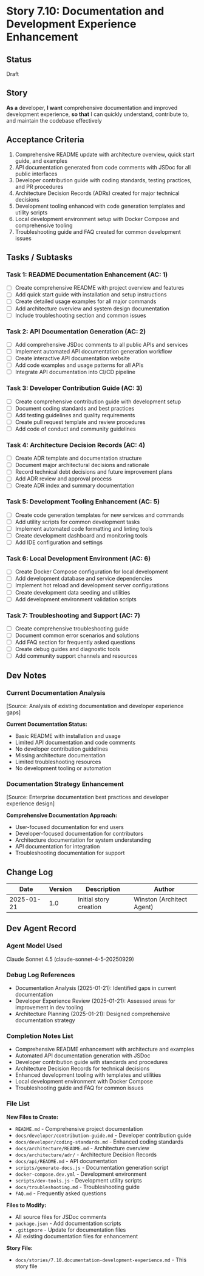 # Story 7.10: Documentation and Development Experience Enhancement

## Status
Draft

## Story
**As a** developer,
**I want** comprehensive documentation and improved development experience,
**so that** I can quickly understand, contribute to, and maintain the codebase effectively

## Acceptance Criteria
1. Comprehensive README update with architecture overview, quick start guide, and examples
2. API documentation generated from code comments with JSDoc for all public interfaces
3. Developer contribution guide with coding standards, testing practices, and PR procedures
4. Architecture Decision Records (ADRs) created for major technical decisions
5. Development tooling enhanced with code generation templates and utility scripts
6. Local development environment setup with Docker Compose and comprehensive tooling
7. Troubleshooting guide and FAQ created for common development issues

## Tasks / Subtasks

### Task 1: README Documentation Enhancement (AC: 1)
- [ ] Create comprehensive README with project overview and features
- [ ] Add quick start guide with installation and setup instructions
- [ ] Create detailed usage examples for all major commands
- [ ] Add architecture overview and system design documentation
- [ ] Include troubleshooting section and common issues

### Task 2: API Documentation Generation (AC: 2)
- [ ] Add comprehensive JSDoc comments to all public APIs and services
- [ ] Implement automated API documentation generation workflow
- [ ] Create interactive API documentation website
- [ ] Add code examples and usage patterns for all APIs
- [ ] Integrate API documentation into CI/CD pipeline

### Task 3: Developer Contribution Guide (AC: 3)
- [ ] Create comprehensive contribution guide with development setup
- [ ] Document coding standards and best practices
- [ ] Add testing guidelines and quality requirements
- [ ] Create pull request template and review procedures
- [ ] Add code of conduct and community guidelines

### Task 4: Architecture Decision Records (AC: 4)
- [ ] Create ADR template and documentation structure
- [ ] Document major architectural decisions and rationale
- [ ] Record technical debt decisions and future improvement plans
- [ ] Add ADR review and approval process
- [ ] Create ADR index and summary documentation

### Task 5: Development Tooling Enhancement (AC: 5)
- [ ] Create code generation templates for new services and commands
- [ ] Add utility scripts for common development tasks
- [ ] Implement automated code formatting and linting tools
- [ ] Create development dashboard and monitoring tools
- [ ] Add IDE configuration and settings

### Task 6: Local Development Environment (AC: 6)
- [ ] Create Docker Compose configuration for local development
- [ ] Add development database and service dependencies
- [ ] Implement hot reload and development server configurations
- [ ] Create development data seeding and utilities
- [ ] Add development environment validation scripts

### Task 7: Troubleshooting and Support (AC: 7)
- [ ] Create comprehensive troubleshooting guide
- [ ] Document common error scenarios and solutions
- [ ] Add FAQ section for frequently asked questions
- [ ] Create debug guides and diagnostic tools
- [ ] Add community support channels and resources

## Dev Notes

### Current Documentation Analysis
[Source: Analysis of existing documentation and developer experience gaps]

**Current Documentation Status:**
- Basic README with installation and usage
- Limited API documentation and code comments
- No developer contribution guidelines
- Missing architecture documentation
- Limited troubleshooting resources
- No development tooling or automation

### Documentation Strategy Enhancement
[Source: Enterprise documentation best practices and developer experience design]

**Comprehensive Documentation Approach:**
- User-focused documentation for end users
- Developer-focused documentation for contributors
- Architecture documentation for system understanding
- API documentation for integration
- Troubleshooting documentation for support

## Change Log

| Date | Version | Description | Author |
|------|---------|-------------|--------|
| 2025-01-21 | 1.0 | Initial story creation | Winston (Architect Agent) |

## Dev Agent Record

### Agent Model Used
Claude Sonnet 4.5 (claude-sonnet-4-5-20250929)

### Debug Log References
- Documentation Analysis (2025-01-21): Identified gaps in current documentation
- Developer Experience Review (2025-01-21): Assessed areas for improvement in dev tooling
- Architecture Planning (2025-01-21): Designed comprehensive documentation strategy

### Completion Notes List
- Comprehensive README enhancement with architecture and examples
- Automated API documentation generation with JSDoc
- Developer contribution guide with standards and procedures
- Architecture Decision Records for technical decisions
- Enhanced development tooling with templates and utilities
- Local development environment with Docker Compose
- Troubleshooting guide and FAQ for common issues

### File List
**New Files to Create:**
- `README.md` - Comprehensive project documentation
- `docs/developer/contribution-guide.md` - Developer contribution guide
- `docs/developer/coding-standards.md` - Enhanced coding standards
- `docs/architecture/README.md` - Architecture overview
- `docs/architecture/adr/` - Architecture Decision Records
- `docs/api/README.md` - API documentation
- `scripts/generate-docs.js` - Documentation generation script
- `docker-compose.dev.yml` - Development environment
- `scripts/dev-tools.js` - Development utility scripts
- `docs/troubleshooting.md` - Troubleshooting guide
- `FAQ.md` - Frequently asked questions

**Files to Modify:**
- All source files for JSDoc comments
- `package.json` - Add documentation scripts
- `.gitignore` - Update for documentation files
- All existing documentation files for enhancement

**Story File:**
- `docs/stories/7.10.documentation-development-experience.md` - This story file